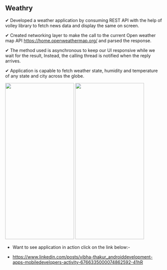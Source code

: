 ## Weathry

✔ Developed a weather application by consuming REST API with the help of volley library to fetch news data and display the same on screen.

✔ Created networking layer to make the call to the current Open weather map API https://home.openweathermap.org/ and parsed the response.

✔ The method used is asynchronous to keep our UI responsive while we wait for the result, Instead, the calling thread is notified when the reply arrives.

✔ Application is capable to fetch weather state, humidity and temperature of any state and city across the globe.

<p float="left">
<img src="https://user-images.githubusercontent.com/72120614/108233582-cbe64c00-70f8-11eb-8576-4ba63a16fca4.png" width="220" height="500" />
 
 
 
 <img src="https://user-images.githubusercontent.com/72120614/108233822-fe904480-70f8-11eb-8caa-4ea4858a989d.png" width="220" height="500" />

- Want to see application in action click on the link below:-

- https://www.linkedin.com/posts/vibha-thakur_androiddevelopment-apps-mobiledevelopers-activity-6766335000074862592-41hR
